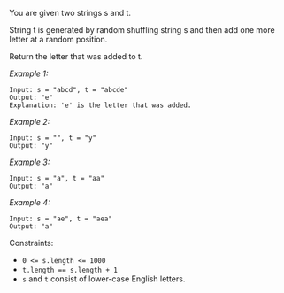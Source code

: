 You are given two strings s and t.

String t is generated by random shuffling string s and then add one more letter at a random position.

Return the letter that was added to t.

*Example 1:*
```
Input: s = "abcd", t = "abcde"
Output: "e"
Explanation: 'e' is the letter that was added.
```

*Example 2:*
```
Input: s = "", t = "y"
Output: "y"
```

*Example 3:*
```
Input: s = "a", t = "aa"
Output: "a"
```

*Example 4:*
```
Input: s = "ae", t = "aea"
Output: "a"
```

Constraints:
* `0 <= s.length <= 1000`
* `t.length == s.length + 1`
* `s` and `t` consist of lower-case English letters.